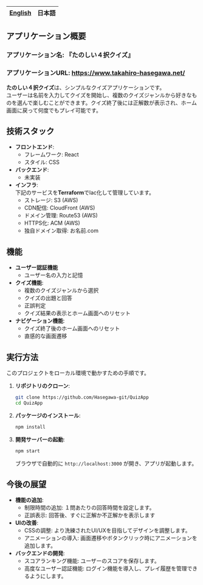<table>
	<thead>
		<tr>
			<th style="text-align:center"><a href="README.md">English</a></th>
			<th style="text-align:center">日本語</th>
		</tr>
	</thead>
</table>

## アプリケーション概要
### アプリケーション名: 『たのしい４択クイズ』
### アプリケーションURL: <https://www.takahiro-hasegawa.net/>
**たのしい４択クイズ**は、シンプルなクイズアプリケーションです。  
ユーザーは名前を入力してクイズを開始し、複数のクイズジャンルから好きなものを選んで楽しむことができます。クイズ終了後には正解数が表示され、ホーム画面に戻って何度でもプレイ可能です。

## 技術スタック
- **フロントエンド**:
    -  フレームワーク: React
    -  スタイル: CSS
- **バックエンド**: 
    - 未実装
- **インフラ**:   
下記のサービスを**Terraform**でlac化して管理しています。
    - ストレージ: S3 (AWS)
    - CDN配信: CloudFront (AWS)
    - ドメイン管理: Route53 (AWS)
    - HTTPS化: ACM (AWS)
    - 独自ドメイン取得: お名前.com

## 機能
- **ユーザー認証機能**
    - ユーザー名の入力と記憶
- **クイズ機能**:
    - 複数のクイズジャンルから選択
    - クイズの出題と回答
    - 正誤判定
    - クイズ結果の表示とホーム画面へのリセット
- **ナビゲーション機能**:
    - クイズ終了後のホーム画面へのリセット
    - 直感的な画面遷移

## 実行方法
このプロジェクトをローカル環境で動かすための手順です。
1.  **リポジトリのクローン**:
    ```bash
    git clone https://github.com/Hasegawa-git/QuizApp
    cd QuizApp
    ```
2.  **パッケージのインストール**:
    ```bash
    npm install
    ```
3.  **開発サーバーの起動**:
    ```bash
    npm start
    ```
    ブラウザで自動的に `http://localhost:3000` が開き、アプリが起動します。

## 今後の展望
- **機能の追加**:
    - 制限時間の追加: １問あたりの回答時間を設定します。
    - 正誤表示: 回答後、すぐに正解か不正解かを表示します
- **UIの改善**:
    - CSSの調整: より洗練されたUI/UXを目指してデザインを調整します。
    - アニメーションの導入: 画面遷移やボタンクリック時にアニメーションを追加します。
- **バックエンドの開発**:
    - スコアランキング機能: ユーザーのスコアを保存します。
    - 高度なユーザー認証機能: ログイン機能を導入し、プレイ履歴を管理できるようにします。